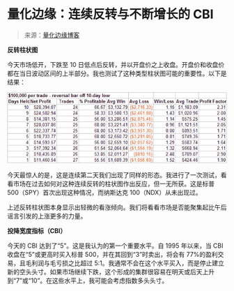<!--yml

类别：未分类

日期：2024-05-18 08:32:27

-->

# 量化边缘：连续反转与不断增长的 CBI

> 来源：[量化边缘博客](http://quantifiableedges.blogspot.com/2008/03/back-to-back-reversals-and-growing-cbi.html#0001-01-01)

**反转柱状图**

今天市场低开，下跌至 10 日低点后反转，并以开盘价之上收盘。开盘价和收盘价都在当日波动区间的上半部分。我也测试了这种类型柱状图可能的重要性。以下是结果：

![图片](img/9787a8e690a181f9c9611ff4fc27f67b.png)

今天最惊人的是，这是连续第二天我们出现了同样的形态。我进行了一次测试，看看市场在过去如何对这种连续反转的柱状图作出反应，但一无所获。这是标普 500（SPY）首次出现这种情况，而纳斯达克 100（NDX）从未出现过。

上述反转柱状图本身显示出轻微的看涨倾向。我们将看看市场是否能聚集起比午后谣言引发的上涨更多的力量。

**投降宽度指标（CBI）**

今天的 CBI 达到了“5”。这是我认为的第一个重要水平。自 1995 年以来，当 CBI 收盘在“5”或更高时买入标普 500，并在其回到“3”时卖出，将会有 77%的盈利交易，且毛利润与毛亏损之比超过 5:1。我通常不会在这个水平买入，而是停止建立新的空头头寸。如果市场继续下跌，这个形成的集群很容易在明天或后天上升到“7”或“10”。在这些水平上，我可能会考虑指数多头头寸。
